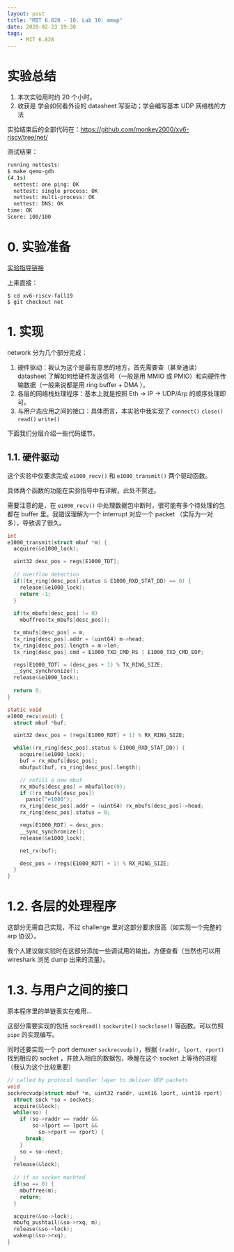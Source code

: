 ```yaml
---
layout: post
title: "MIT 6.828 - 10. Lab 10: mmap"
date: 2020-02-23 19:30
tags:
    - MIT 6.828
---
```



# 实验总结

1. 本次实验用时约 20 个小时。
2. 收获是 学会如何看外设的 datasheet 写驱动；学会编写基本 UDP 网络栈的方法

实验结束后的全部代码在：https://github.com/monkey2000/xv6-riscv/tree/net/

测试结果：
```bash
running nettests: 
$ make qemu-gdb
(4.1s) 
  nettest: one ping: OK 
  nettest: single process: OK 
  nettest: multi-process: OK 
  nettest: DNS: OK 
time: OK 
Score: 100/100
```

# 0. 实验准备

[实验指导链接](https://pdos.csail.mit.edu/6.828/2019/labs/net.html)


上来直接：

```
$ cd xv6-riscv-fall19
$ git checkout net
```

# 1. 实现

network 分为几个部分完成：

1. 硬件驱动：我认为这个是最有意思的地方，首先需要查（甚至通读） datasheet 了解如何给硬件发送信号（一般是用 MMIO 或 PMIO）和向硬件传输数据（一般来说都是用 ring buffer + DMA ）。
2. 各层的网络栈处理程序：基本上就是按照 Eth -> IP -> UDP/Arp 的顺序处理即可。
3. 与用户态应用之间的接口：具体而言，本实验中我实现了 `connect()` `close()` `read()` `write()`

下面我们分层介绍一些代码细节。

## 1.1. 硬件驱动

这个实验中仅要求完成 `e1000_recv()` 和 `e1000_transmit()` 两个驱动函数。

具体两个函数的功能在实验指导中有详解，此处不赘述。

需要注意的是，在 `e1000_recv()` 中处理数据包中断时，很可能有多个待处理的包都在 buffer 里。我错误理解为一个 interrupt 对应一个 packet （实际为一对多），导致调了很久。

```c
int
e1000_transmit(struct mbuf *m) {
  acquire(&e1000_lock);

  uint32 desc_pos = regs[E1000_TDT];
  
  // overflow detection
  if((tx_ring[desc_pos].status & E1000_RXD_STAT_DD) == 0) {
    release(&e1000_lock);
    return -1;
  }
  
  if(tx_mbufs[desc_pos] != 0)
    mbuffree(tx_mbufs[desc_pos]);

  tx_mbufs[desc_pos] = m;
  tx_ring[desc_pos].addr = (uint64) m->head;
  tx_ring[desc_pos].length = m->len;
  tx_ring[desc_pos].cmd = E1000_TXD_CMD_RS | E1000_TXD_CMD_EOP;

  regs[E1000_TDT] = (desc_pos + 1) % TX_RING_SIZE;
  __sync_synchronize();
  release(&e1000_lock);
  
  return 0;
}

static void
e1000_recv(void) {
  struct mbuf *buf;

  uint32 desc_pos = (regs[E1000_RDT] + 1) % RX_RING_SIZE;

  while((rx_ring[desc_pos].status & E1000_RXD_STAT_DD)) {
    acquire(&e1000_lock);
    buf = rx_mbufs[desc_pos];
    mbufput(buf, rx_ring[desc_pos].length);

    // refill a new mbuf
    rx_mbufs[desc_pos] = mbufalloc(0);
    if (!rx_mbufs[desc_pos])
      panic("e1000");
    rx_ring[desc_pos].addr = (uint64) rx_mbufs[desc_pos]->head;
    rx_ring[desc_pos].status = 0;

    regs[E1000_RDT] = desc_pos;
    __sync_synchronize();
    release(&e1000_lock);

    net_rx(buf);

    desc_pos = (regs[E1000_RDT] + 1) % RX_RING_SIZE;
  }
}
```
# 1.2. 各层的处理程序

这部分无需自己实现，不过 challenge 里对这部分要求很高（如实现一个完整的 arp 协议）。

我个人建议做实验时在这部分添加一些调试用的输出，方便查看（当然也可以用 wireshark 浏览 dump 出来的流量）。

# 1.3. 与用户之间的接口

原本程序里的单链表实在难用…

这部分需要实现的包括 `sockread()` `sockwrite()` `sockclose()` 等函数。可以仿照 `pipe` 的实现编写。

同时还要实现一个 port demuxer `sockrecvudp()`，根据 `(raddr, lport, rport)` 找到相应的 socket ，并放入相应的数据包，唤醒在这个 socket 上等待的进程（我认为这个比较重要）

```c
// called by protocol handler layer to deliver UDP packets
void
sockrecvudp(struct mbuf *m, uint32 raddr, uint16 lport, uint16 rport) {
  struct sock *so = sockets;
  acquire(&lock);
  while(so) {
    if (so->raddr == raddr &&
        so->lport == lport &&
	      so->rport == rport) {
      break;
    }
    so = so->next;
  }
  release(&lock);
  
  // if no socket machted
  if(so == 0) {
    mbuffree(m);
    return;
  }

  acquire(&so->lock);
  mbufq_pushtail(&so->rxq, m);
  release(&so->lock);
  wakeup(&so->rxq);
}
```
